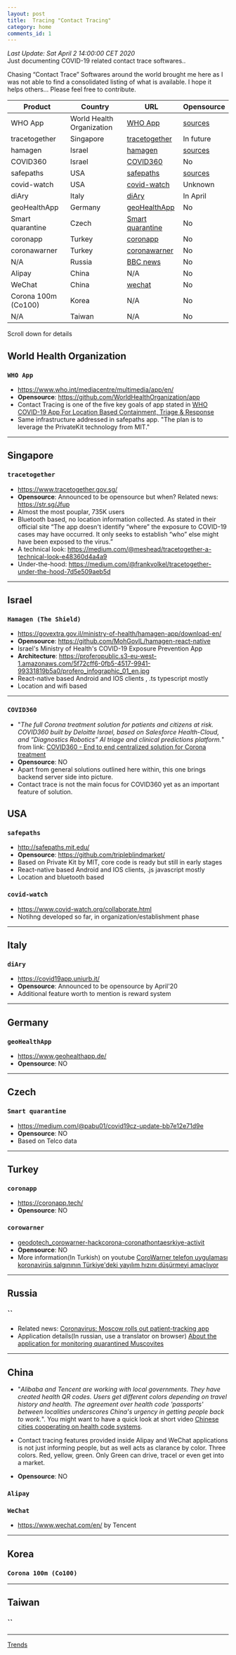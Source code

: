 ```yaml
---
layout: post
title:  Tracing "Contact Tracing"
category: home
comments_id: 1
---
```


_Last Update: Sat April 2 14:00:00 CET 2020_  
Just documenting COVID-19 related contact trace softwares..  


Chasing “Contact Trace” Softwares around the world brought me here as I was not able to find a consolidated listing of what is available. 
I hope it helps others… Please feel free to contribute. 

Product      | Country      | URL          | Opensource
------------ | -------------|--------------|-------------
WHO App|World Health Organization     |[WHO App](https://docs.google.com/document/d/1isNMLpwI2iUY92KPwJHfY7kQnpN3oCuUl6c94J7Qmhs/edit)|[sources](https://github.com/WorldHealthOrganization/app)
tracetogether|Singapore     |[tracetogether](https://www.tracetogether.gov.sg/)|In future
hamagen|Israel     |[hamagen](https://govextra.gov.il/ministry-of-health/hamagen-app/download-en/)|[sources](https://govextra.gov.il/ministry-of-health/hamagen-app/download-en/)
COVID360|Israel     |<a href="https://youtu.be/z84MfjI1Dp0" target="_blank">COVID360</a>|No
safepaths|USA     |[safepaths](http://safepaths.mit.edu/)|[sources](https://github.com/tripleblindmarket/)
covid-watch|USA     |[covid-watch](https://www.covid-watch.org/collaborate.html)|Unknown
diAry|Italy     |[diAry](https://covid19app.uniurb.it/)|In April
geoHealthApp|Germany     |[geoHealthApp](https://www.geohealthapp.de/)|No
Smart quarantine|Czech     |[Smart quarantine](https://medium.com/@pabu01/covid19cz-update-bb7e12e71d9e)|No
coronapp |Turkey     |[coronapp](https://coronapp.tech/)|No
coronawarner |Turkey     |[coronawarner](https://www.linkedin.com/posts/geodotech_corowarner-hackcorona-coronathontaesrkiye-activity-6648915397267476480-TT4N)|No
N/A |Russia     |<a href="https://www.bbc.com/news/technology-52121264" target="_blank">BBC news</a>|No
Alipay |China     |N/A|No
WeChat |China     |<a href="https://www.wechat.com/en/" target="_blank">wechat</a> |No
Corona 100m (Co100) |Korea     |N/A|No
N/A |Taiwan     |N/A|No

Scroll down for details

## World Health Organization
### `WHO App`

- <a href="https://www.who.int/mediacentre/multimedia/app/en/" target="_blank">https://www.who.int/mediacentre/multimedia/app/en/</a>
- **Opensource**: <a href="https://github.com/WorldHealthOrganization/app" target="_blank">https://github.com/WorldHealthOrganization/app</a>
- Contact Tracing is one of the five key goals of app stated in 
<a href="https://docs.google.com/document/d/1isNMLpwI2iUY92KPwJHfY7kQnpN3oCuUl6c94J7Qmhs/edit?usp=sharing" target="_blank">WHO COVID-19 App For Location Based Containment, Triage & Response</a>
- Same infrastructure addressed in safepaths app. "The plan is to leverage the PrivateKit technology from MIT."

***


## Singapore
### `tracetogether`

- <https://www.tracetogether.gov.sg/>
- **Opensource**: Announced to be opensource but when? Related news: <https://str.sg/Jfup>
- Almost the most pouplar, 735K users
- Bluetooth based, no location information collected. As stated in their official site “The app doesn't identify “where” the exposure to COVID-19 cases may have occurred. It only seeks to establish “who” else might have been exposed to the virus.”
- A technical look: <https://medium.com/@meshead/tracetogether-a-technical-look-e48360d4a4a9>
- Under-the-hood: <https://medium.com/@frankvolkel/tracetogether-under-the-hood-7d5e509aeb5d>
***

## Israel 
### `Hamagen (The Shield)`

- <https://govextra.gov.il/ministry-of-health/hamagen-app/download-en/>
- **Opensource**: https://github.com/MohGovIL/hamagen-react-native
- Israel's Ministry of Health's COVID-19 Exposure Prevention App 
- **Architecture**: <https://proferopublic.s3-eu-west-1.amazonaws.com/5f72cff6-0fb5-4517-9941-99331819b5a0/profero_infographic_01_en.jpg>
- React-native based Android and IOS clients , .ts typescript mostly
- Location and wifi based
***  

### `COVID360`
- "_The full Corona treatment solution for patients and citizens at risk. 
COVID360 built by Deloitte Israel, based on Salesforce Health-Cloud, and “Diagnostics Robotics” 
AI triage and clinical predictions platform._"  from link:
<a href="https://youtu.be/z84MfjI1Dp0" target="_blank">COVID360 - End to end centralized solution for Corona treatment</a>
- **Opensource**: NO
- Apart from general solutions outlined here within, this one brings backend server side into picture. 
- Contact trace is not the main focus for COVID360 yet as an important feature of solution.

## USA
### `safepaths`

- <http://safepaths.mit.edu/> 
- **Opensource**: <https://github.com/tripleblindmarket/>
- Based on Private Kit by MIT, core code is ready but still in early stages
- React-native based Android and IOS clients, .js javascript mostly
- Location and bluetooth based

### `covid-watch`

- <https://www.covid-watch.org/collaborate.html>
- Notihng developed so far, in organization/establishment phase
***



## Italy 
### `diAry`

- <https://covid19app.uniurb.it/>
- **Opensource**: Announced to be opensource by April'20
- Additional feature worth to mention is reward system
***


## Germany 
### `geoHealthApp`
- <https://www.geohealthapp.de/>
- **Opensource**: NO
***


## Czech
### `Smart quarantine`
- <https://medium.com/@pabu01/covid19cz-update-bb7e12e71d9e>
- **Opensource**: NO
- Based on Telco data
***

## Turkey
### `coronapp`
- <https://coronapp.tech/>
- **Opensource**: NO

### `corowarner`
- <a href="https://www.linkedin.com/posts/geodotech_corowarner-hackcorona-coronathontaesrkiye-activity-6648915397267476480-TT4N" target="_blank">geodotech_corowarner-hackcorona-coronathontaesrkiye-activit</a>
- **Opensource**: NO
- More information(In Turkish) on youtube <a href="https://youtu.be/KwuWcTp2ZnQ" target="_blank">CoroWarner telefon uygulaması koronavirüs salgınının Türkiye'deki yayılım hızını düşürmeyi amaçlıyor</a> 
  
***

## Russia
### ``
- Related news: <a href="https://www.bbc.com/news/technology-52121264" target="_blank">Coronavirus: Moscow rolls out 
patient-tracking app</a>
- Application details(In russian, use a translator on browser) 
<a href="https://echo.msk.ru/programs/razvorot-morning/2616757-echo/" target="_blank">About the application for 
monitoring quarantined Muscovites</a>

***

## China
- "_Alibaba and Tencent are working with local governments. They have created health QR codes. 
Users get different colors depending on travel history and health. 
The agreement over health code 'passports' between localities underscores China's urgency in getting people back to work._".
 You might want to have a quick look at short video <a href="https://youtu.be/Sp-TaoPdrWo" target="_blank">Chinese cities cooperating on health code systems</a>.
   
- Contact tracing features provided inside Alipay and WeChat applications is not just informing people, but as well acts as clarance by color. 
Three colors. Red, yellow, green. Only Green can drive, tracel or even get into a market.
- **Opensource**: NO
### `Alipay` 
### `WeChat`
- <a href="https://www.wechat.com/en/" target="_blank">https://www.wechat.com/en/</a> by Tencent

***

## Korea
### `Corona 100m (Co100)` 
***

## Taiwan
### ``
***
[Trends](https://devrimdemiroz.github.io/contactTracing/trends.html)

<div >
    <script type="text/javascript" src="https://ssl.gstatic.com/trends_nrtr/2152_RC02/embed_loader.js"></script> <script type="text/javascript"> trends.embed.renderExploreWidget("TIMESERIES", {"comparisonItem":[{"keyword":"geoHealthApp","geo":"","time":"now 7-d"},{"keyword":"tracetogether","geo":"","time":"now 7-d"},{"keyword":"hamagen","geo":"","time":"now 7-d"},{"keyword":"diAry app","geo":"","time":"now 7-d"},{"keyword":"safepaths","geo":"","time":"now 7-d"}],"category":0,"property":""}, {"exploreQuery":"date=now%207-d&q=geoHealthApp,tracetogether,hamagen,diAry%20app,safepaths","guestPath":"https://trends.google.com:443/trends/embed/"}); </script>
</div>
